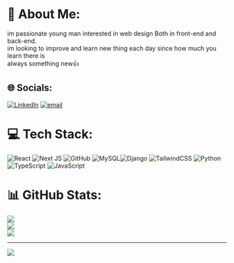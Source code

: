 # 💫 About Me:
im passionate young man interested in web design Both in front-end and back-end.<br>im looking to improve and learn new thing each day since how much you learn there is<br>always something new👍


## 🌐 Socials:
[![LinkedIn](https://img.shields.io/badge/LinkedIn-%230077B5.svg?logo=linkedin&logoColor=white)](https://linkedin.com/in/www.linkedin.com/in/ali-reza-azdast-ab6936358) [![email](https://img.shields.io/badge/Email-D14836?logo=gmail&logoColor=white)](mailto:azdast47@gmail.com) 

# 💻 Tech Stack:
![React](https://img.shields.io/badge/react-%2320232a.svg?style=for-the-badge&logo=react&logoColor=%2361DAFB) ![Next JS](https://img.shields.io/badge/Next-black?style=for-the-badge&logo=next.js&logoColor=white) ![GitHub](https://img.shields.io/badge/github-%23121011.svg?style=for-the-badge&logo=github&logoColor=white) ![MySQL](https://img.shields.io/badge/mysql-4479A1.svg?style=for-the-badge&logo=mysql&logoColor=white)![Django](https://img.shields.io/badge/django-%23092E20.svg?style=for-the-badge&logo=django&logoColor=white) ![TailwindCSS](https://img.shields.io/badge/tailwindcss-%2338B2AC.svg?style=for-the-badge&logo=tailwind-css&logoColor=white) ![Python](https://img.shields.io/badge/python-3670A0?style=for-the-badge&logo=python&logoColor=ffdd54) ![TypeScript](https://img.shields.io/badge/typescript-%23007ACC.svg?style=for-the-badge&logo=typescript&logoColor=white) ![JavaScript](https://img.shields.io/badge/javascript-%23323330.svg?style=for-the-badge&logo=javascript&logoColor=%23F7DF1E)
# 📊 GitHub Stats:
![](https://github-readme-stats.vercel.app/api?username=AliRezaAzdast&theme=dark&hide_border=false&include_all_commits=false&count_private=false)<br/>
![](https://nirzak-streak-stats.vercel.app/?user=AliRezaAzdast&theme=dark&hide_border=false)<br/>
![](https://github-readme-stats.vercel.app/api/top-langs/?username=AliRezaAzdast&theme=dark&hide_border=false&include_all_commits=false&count_private=false&layout=compact)

---
[![](https://visitcount.itsvg.in/api?id=AliRezaAzdast&icon=0&color=0)](https://visitcount.itsvg.in)

<!-- Proudly created with GPRM ( https://gprm.itsvg.in ) -->

